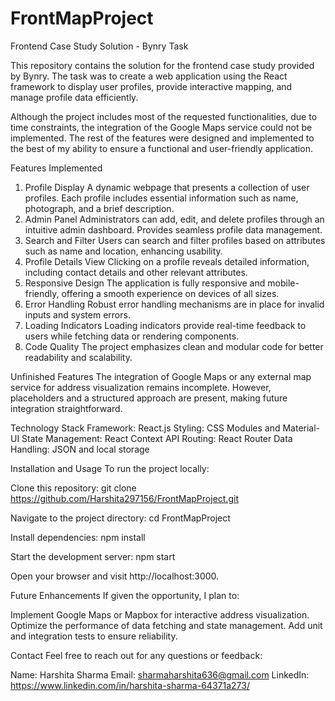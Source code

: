 # FrontMapProject

Frontend Case Study Solution - Bynry Task 

This repository contains the solution for the frontend case study provided by Bynry. The task was to create a web application using the React framework to display user profiles, provide interactive mapping, and manage profile data efficiently.

Although the project includes most of the requested functionalities, due to time constraints, the integration of the Google Maps service could not be implemented. The rest of the features were designed and implemented to the best of my ability to ensure a functional and user-friendly application.

Features Implemented
1. Profile Display
A dynamic webpage that presents a collection of user profiles.
Each profile includes essential information such as name, photograph, and a brief description.
2. Admin Panel
Administrators can add, edit, and delete profiles through an intuitive admin dashboard.
Provides seamless profile data management.
3. Search and Filter
Users can search and filter profiles based on attributes such as name and location, enhancing usability.
4. Profile Details View
Clicking on a profile reveals detailed information, including contact details and other relevant attributes.
5. Responsive Design
The application is fully responsive and mobile-friendly, offering a smooth experience on devices of all sizes.
6. Error Handling
Robust error handling mechanisms are in place for invalid inputs and system errors.
7. Loading Indicators
Loading indicators provide real-time feedback to users while fetching data or rendering components.
8. Code Quality
The project emphasizes clean and modular code for better readability and scalability.

Unfinished Features
The integration of Google Maps or any external map service for address visualization remains incomplete. However, placeholders and a structured approach are present, making future integration straightforward.

Technology Stack
Framework: React.js
Styling: CSS Modules and Material-UI
State Management: React Context API
Routing: React Router
Data Handling: JSON and local storage


Installation and Usage
To run the project locally:

Clone this repository:
git clone https://github.com/Harshita297156/FrontMapProject.git

Navigate to the project directory:
cd FrontMapProject

Install dependencies:
npm install

Start the development server:
npm start

Open your browser and visit http://localhost:3000.


Future Enhancements
If given the opportunity, I plan to:

Implement Google Maps or Mapbox for interactive address visualization.
Optimize the performance of data fetching and state management.
Add unit and integration tests to ensure reliability.

Contact
Feel free to reach out for any questions or feedback:

Name: Harshita Sharma
Email: sharmaharshita636@gmail.com
LinkedIn: https://www.linkedin.com/in/harshita-sharma-64371a273/
